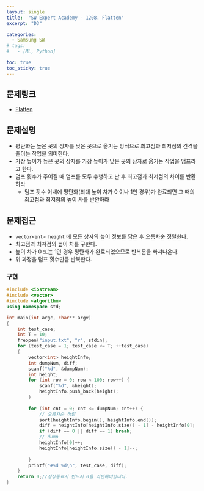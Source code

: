 ```yaml
---
layout: single
title:  "SW Expert Academy - 1208. Flatten"
excerpt: "D3"

categories:
  - Samsung SW
# tags:
#   - [ML, Python]

toc: true
toc_sticky: true
---
```


## 문제링크
- [Flatten](https://swexpertacademy.com/main/code/problem/problemDetail.do?problemLevel=3&problemLevel=4&contestProbId=AV139KOaABgCFAYh&categoryId=AV139KOaABgCFAYh&categoryType=CODE&problemTitle=&orderBy=INQUERY_COUNT&selectCodeLang=ALL&select-1=4&pageSize=10&pageIndex=1)

## 문제설명
- 평탄화는 높은 곳의 상자를 낮은 곳으로 옮기는 방식으로 최고점과 최저점의 간격을 줄이는 작업을 의미한다.
- 가장 높이가 높은 곳의 상자를 가장 높이가 낮은 곳의 상자로 옮기는 작업을 덤프라고 한다.
- 덤프 횟수가 주어질 때 덤프를 모두 수행하고 난 후 최고점과 최저점의 차이를 반환하라
    - 덤프 횟수 이내에 평탄화(최대 높이 차가 0 이나 1인 경우)가 완료되면 그 때의 최고점과 최저점의 높이 차를 반환하라

## 문제접근
- `vector<int> height` 에 모든 상자의 높이 정보를 담은 후 오름차순 정렬한다.
- 최고점과 최저점의 높이 차를 구한다.
- 높이 차가 0 또는 1인 경우 평탄화가 완료되었으므로 반복문을 빠져나온다.
- 위 과정을 덤프 횟수만큼 반복한다.

### 구현
```c++
#include <iostream>
#include <vector>
#include <algorithm>
using namespace std;

int main(int argc, char** argv)
{
	int test_case;
	int T = 10;
	freopen("input.txt", "r", stdin);
	for (test_case = 1; test_case <= T; ++test_case)
	{
		vector<int> heightInfo;
		int dumpNum, diff;
		scanf("%d", &dumpNum);
		int height;
		for (int row = 0; row < 100; row++) {
			scanf("%d", &height);
			heightInfo.push_back(height);
		}
		
		for (int cnt = 0; cnt <= dumpNum; cnt++) {
			// 오름차순 정렬
			sort(heightInfo.begin(), heightInfo.end());
			diff = heightInfo[heightInfo.size() - 1] - heightInfo[0];
			if (diff == 0 || diff == 1) break;
			// dump
			heightInfo[0]++;
			heightInfo[heightInfo.size() - 1]--;
			
		}
		printf("#%d %d\n", test_case, diff);
	}
	return 0;//정상종료시 반드시 0을 리턴해야합니다.
}
```